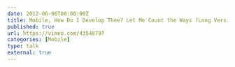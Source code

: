 ```yaml
---
date: 2012-06-06T00:00:00Z
title: Mobile, How Do I Develop Thee? Let Me Count the Ways (Long Version)
published: true
url: https://vimeo.com/43548797
categories: [Mobile]
type: talk
external: true
---
```

